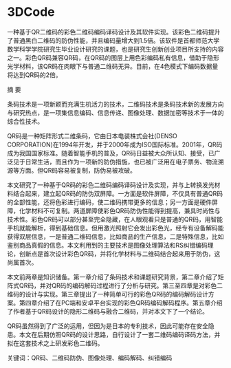 # 3DCode
一种基于QR二维码的彩色二维码编码译码设计及其软件实现。该彩色二维码提升了普通黑白二维码的防伪性能，并且编码量增大到1.5倍。该软件是首都师范大学数学科学学院研究生毕业设计研究的课题，也是研究生创新创业项目所支持的内容之一。彩色QR码兼容QR码，在QR码的图层上用色彩编码私有信息，借助于隐形光学材料，该QR码在肉眼下与普通二维码无异。目前，在4色模式下编码数据量将达到QR码的2倍。

摘    要

条码技术是一项新颖而充满生机活力的技术，二维码技术是条码技术新的发展方向与研究热点，是一项集信息编码、信息传递、图像处理、数据加密等技术于一体的综合性技术。

QR码是一种矩阵形式二维条码，它由日本电装株式会社(DENSO CORPORATION)在1994年开发，并于2000年成为ISO国际标准。2001年，QR码成为我国国家标准。随着智能手机的普及，QR码日益被大众所认知、接受，已广泛见于日常生活，而且作为一项新的防伪措施，也已被广泛用在电子票务、物流溯源等方面。但QR码容易被复制，防伪易被攻破。

本文研究了一种基于QR码的彩色二维码编码译码设计及实现，并与上转换发光材料结合起来，建立起QR码的防伪双屏障。一方面是软件屏障，不仅具有普通QR码的全部性能，还将色彩进行编码，使二维码携带更多的信息；另一方面是硬件屏障，化学材料不可复制。两道屏障使彩色QR码防伪性能得到提高，兼具时尚性与技术性。彩色QR码可以部分甚至完全隐藏，在人眼观看只是普通的QR码，用智能手机就能解析，得到基础信息。但用激光照射它会发出彩色光，经专有设备解码能获得双层信息，一是普通二维码信息，比如商品的生产信息，二是特殊信息，比如鉴别商品真假的信息。本文利用到的主要技术是图像处理算法和RS纠错编码理论，创新点是首次设计彩色QR码，并将化学材料与二维码结合起来用于防伪，这尚属首次。

本文前两章是知识储备。第一章介绍了条码技术和课题研究背景，第二章介绍了矩阵式QR码，并对QR码的编码解码过程进行了分析与研究。第三至四章是对彩色二维码的设计与实现。第三章提出了一种简单可行的彩色QR码的编码解码设计方案。第四章介绍了在PC端和安卓平台实现的彩色QR码编码解码程序。第五章介绍了作者基于QR码设计的隐形二维码与融合二维码，并对本文下了一个结论。

QR码虽然得到了广泛的运用，但因为是日本的专利技术，因此可能存在安全隐患。本文在后期仿照QR码的设计思路，自行设计了一套二维码编码译码方法，并拟在这套技术之上研发彩色二维码。

关键词：QR码、二维码防伪、图像处理、编码解码、纠错编码

